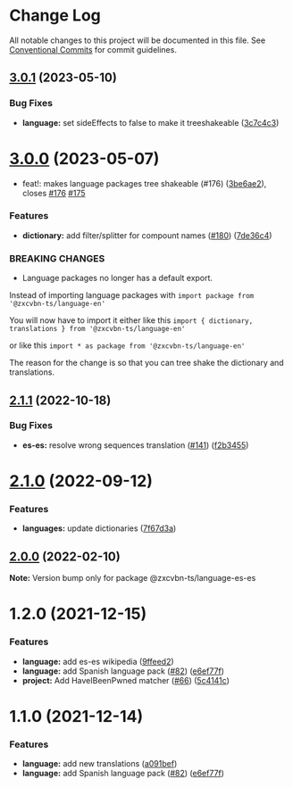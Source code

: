 # Change Log

All notable changes to this project will be documented in this file.
See [Conventional Commits](https://conventionalcommits.org) for commit guidelines.

## [3.0.1](https://github.com/zxcvbn-ts/zxcvbn/compare/@zxcvbn-ts/language-es-es@3.0.0...@zxcvbn-ts/language-es-es@3.0.1) (2023-05-10)

### Bug Fixes

- **language:** set sideEffects to false to make it treeshakeable ([3c7c4c3](https://github.com/zxcvbn-ts/zxcvbn/commit/3c7c4c3e8091b5c8b6e8493da5ea9bd8517827e2))

# [3.0.0](https://github.com/zxcvbn-ts/zxcvbn/compare/@zxcvbn-ts/language-es-es@2.1.1...@zxcvbn-ts/language-es-es@3.0.0) (2023-05-07)

- feat!: makes language packages tree shakeable (#176) ([3be6ae2](https://github.com/zxcvbn-ts/zxcvbn/commit/3be6ae2ae3f4ff7ade756df50c60274cbc2b0e20)), closes [#176](https://github.com/zxcvbn-ts/zxcvbn/issues/176) [#175](https://github.com/zxcvbn-ts/zxcvbn/issues/175)

### Features

- **dictionary:** add filter/splitter for compount names ([#180](https://github.com/zxcvbn-ts/zxcvbn/issues/180)) ([7de36c4](https://github.com/zxcvbn-ts/zxcvbn/commit/7de36c46872658e72849916a2850ca23352c6144))

### BREAKING CHANGES

- Language packages no longer has a default export.

Instead of importing language packages with
`import package from '@zxcvbn-ts/language-en'`

You will now have to import it either like this
`import { dictionary, translations } from '@zxcvbn-ts/language-en'`

or like this
`import * as package from '@zxcvbn-ts/language-en'`

The reason for the change is so that you can tree shake the
dictionary and translations.

## [2.1.1](https://github.com/zxcvbn-ts/zxcvbn/compare/@zxcvbn-ts/language-es-es@2.1.0...@zxcvbn-ts/language-es-es@2.1.1) (2022-10-18)

### Bug Fixes

- **es-es:** resolve wrong sequences translation ([#141](https://github.com/zxcvbn-ts/zxcvbn/issues/141)) ([f2b3455](https://github.com/zxcvbn-ts/zxcvbn/commit/f2b345522971c8a08b13d745c8c5f7017ea2b0bf))

# [2.1.0](https://github.com/zxcvbn-ts/zxcvbn/compare/@zxcvbn-ts/language-es-es@2.0.1...@zxcvbn-ts/language-es-es@2.1.0) (2022-09-12)

### Features

- **languages:** update dictionaries ([7f67d3a](https://github.com/zxcvbn-ts/zxcvbn/commit/7f67d3a71ef3b1136fc965c21d9febbfa3e74193))

## [2.0.0](https://github.com/zxcvbn-ts/zxcvbn/compare/@zxcvbn-ts/language-es-es@1.2.0...@zxcvbn-ts/language-es-es@2.0.0) (2022-02-10)

**Note:** Version bump only for package @zxcvbn-ts/language-es-es

# 1.2.0 (2021-12-15)

### Features

- **language:** add es-es wikipedia ([9ffeed2](https://github.com/zxcvbn-ts/zxcvbn/commit/9ffeed21bf2668299707f352ad27e4c068ba4a3b))
- **language:** add Spanish language pack ([#82](https://github.com/zxcvbn-ts/zxcvbn/issues/82)) ([e6ef77f](https://github.com/zxcvbn-ts/zxcvbn/commit/e6ef77f307f9aaec0ff515c4f7ca59b5ef5d72a0))
- **project:** Add HaveIBeenPwned matcher ([#66](https://github.com/zxcvbn-ts/zxcvbn/issues/66)) ([5c4141c](https://github.com/zxcvbn-ts/zxcvbn/commit/5c4141cd34f6566fe753ce76572f74bb8229b414))

# 1.1.0 (2021-12-14)

### Features

- **language:** add new translations ([a091bef](https://github.com/zxcvbn-ts/zxcvbn/commit/a091bef7031bdd92cdf15af9f1b100aab9013d87))
- **language:** add Spanish language pack ([#82](https://github.com/zxcvbn-ts/zxcvbn/issues/82)) ([e6ef77f](https://github.com/zxcvbn-ts/zxcvbn/commit/e6ef77f307f9aaec0ff515c4f7ca59b5ef5d72a0))
